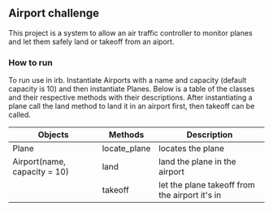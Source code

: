 ## Airport challenge

This project is a system to allow an air traffic controller to monitor planes
and let them safely land or takeoff from an aiport.

### How to run 

To run use in irb. Instantiate Airports with a name and capacity (default capacity is 10)
and then instantiate Planes.
Below is a table of the classes and their respective methods with their descriptions.
After instantiating a plane call the land method to land it in an airport first,
then takeoff can be called.

| Objects       | Methods        | Description |
| ------------- | -------------- | ----------- |
| Plane | locate_plane | locates the plane
| Airport(name, capacity = 10) | land | land the plane in the airport |
|         | takeoff | let the plane takeoff from the airport it's in |
